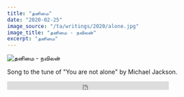 ```yaml
---
title: "தனிமை"
date: "2020-02-25"
image_source: "/ta/writings/2020/alone.jpg"
image_title: "தனிமை - நவிலன்"
excerpt: "தனிமை"
---
```


<!--more-->

![தனிமை - நவிலன்](/ta/writings/2020/alone.jpg)

Song to the tune of "You are not alone" by Michael Jackson.

<div class="sound-cloud">
<iframe width="75%" height="20" scrolling="no" frameborder="no" allow="autoplay" src="https://w.soundcloud.com/player/?url=https%3A//api.soundcloud.com/tracks/766246534&color=%23aca49c&inverse=true&auto_play=false&show_user=true">
</iframe>
</div>